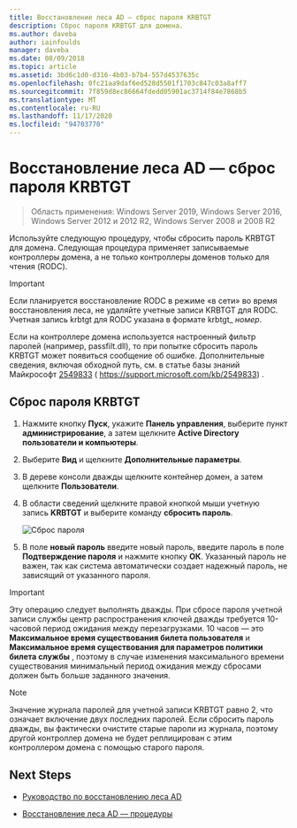 ```yaml
---
title: Восстановление леса AD — сброс пароля KRBTGT
description: Сброс пароля KRBTGT для домена.
ms.author: daveba
author: iainfoulds
manager: daveba
ms.date: 08/09/2018
ms.topic: article
ms.assetid: 3bd6c1d0-d316-4b03-b7b4-557d4537635c
ms.openlocfilehash: 0fc21aa9daf6ed528d5501f1703c847c03a8aff7
ms.sourcegitcommit: 7f859d8ec86664fdedd05901ac3714f84e7868b5
ms.translationtype: MT
ms.contentlocale: ru-RU
ms.lasthandoff: 11/17/2020
ms.locfileid: "94703770"
---
```

# <a name="ad-forest-recovery---resetting-the-krbtgt-password"></a>Восстановление леса AD — сброс пароля KRBTGT

> Область применения: Windows Server 2019, Windows Server 2016, Windows Server 2012 и 2012 R2, Windows Server 2008 и 2008 R2

Используйте следующую процедуру, чтобы сбросить пароль KRBTGT для домена. Следующая процедура применяет записываемые контроллеры домена, а не только контроллеры доменов только для чтения (RODC).

> [!IMPORTANT]
> Если планируется восстановление RODC в режиме «в сети» во время восстановления леса, не удаляйте учетные записи KRBTGT для RODC. Учетная запись krbtgt для RODC указана в формате krbtgt_ *номер*.
>
> Если на контроллере домена используется настроенный фильтр паролей (например, passfilt.dll), то при попытке сбросить пароль KRBTGT может появиться сообщение об ошибке. Дополнительные сведения, включая обходной путь, см. в статье базы знаний Майкрософт [2549833](https://support.microsoft.com/kb/2549833) ( https://support.microsoft.com/kb/2549833) .

## <a name="to-reset-the-krbtgt-password"></a>Сброс пароля KRBTGT

1. Нажмите кнопку **Пуск**, укажите **Панель управления**, выберите пункт **администрирование**, а затем щелкните **Active Directory пользователи и компьютеры**.

2. Выберите **Вид** и щелкните **Дополнительные параметры**.

3. В дереве консоли дважды щелкните контейнер домен, а затем щелкните **Пользователи**.

4. В области сведений щелкните правой кнопкой мыши учетную запись **KRBTGT** и выберите команду **сбросить пароль**.

   ![Сброс пароля](media/AD-Forest-Recovery-Resetting-the-krbtgt-password/resetpass1.png)

5. В поле **новый пароль** введите новый пароль, введите пароль в поле **Подтверждение пароля** и нажмите кнопку **ОК**. Указанный пароль не важен, так как система автоматически создает надежный пароль, не зависящий от указанного пароля.

> [!IMPORTANT]
> Эту операцию следует выполнять дважды. При сбросе пароля учетной записи службы центр распространения ключей дважды требуется 10-часовой период ожидания между перезагрузками. 10 часов — это **Максимальное время существования билета пользователя** и **Максимальное время существования для параметров политики билета службы** , поэтому в случае изменения максимального времени существования минимальный период ожидания между сбросами должен быть больше заданного значения.  

> [!NOTE]
> Значение журнала паролей для учетной записи KRBTGT равно 2, что означает включение двух последних паролей. Если сбросить пароль дважды, вы фактически очистите старые пароли из журнала, поэтому другой контроллер домена не будет реплицирован с этим контроллером домена с помощью старого пароля.

## <a name="next-steps"></a>Next Steps

- [Руководство по восстановлению леса AD](AD-Forest-Recovery-Guide.md)

- [Восстановление леса AD — процедуры](AD-Forest-Recovery-Procedures.md)
